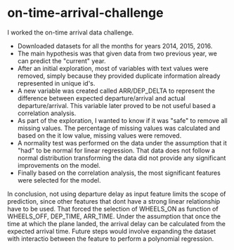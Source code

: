 # on-time-arrival-challenge

I worked the on-time arrival data challenge.

- Downloaded datasets for all the months for years 2014, 2015, 2016.
- The main hypothesis was that given data from two previous year, we can predict the "current" year.
- After an initial exploration, most of variables with text values were removed, simply because they provided duplicate information already represented in unique id's.
- A new variable was created called ARR/DEP_DELTA to represent the difference between expected departure/arrival and actual departure/arrival. This variable later proved to be not useful based a correlation analysis.
- As part of the exploration, I wanted to know if it was "safe" to remove all missing values. The percentage of missing values was calculated and based on the it low value, missing values were removed.
- A normality test was performed on the data under the assumption that it "had" to be normal for linear regression. That data does not follow a normal distribution transforming the data did not provide any significant improvements on the model.
- Finally based on the correlation analysis, the most significant features were selected for the model.

In conclusion, not using departure delay as input feature limits the scope of prediction, since other features that dont have a strong linear relationship have to be used. That forced the selection of WHEELS_ON as function of WHEELS_OFF, DEP_TIME, ARR_TIME. Under the assumption that once the time at which the plane landed, the arrival delay can be calculated from the expected arrival time. 
Future steps would involve expanding the dataset with interactio between the feature to perform a polynomial regression.